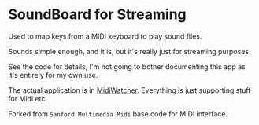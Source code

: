 SoundBoard for Streaming
=======================

Used to map keys from a MIDI keyboard to play sound files.

Sounds simple enough, and it is, but it's really just for streaming purposes.

See the code for details, I'm not going to bother documenting this app as it's entirely for my own use.

The actual application is in [MidiWatcher](Demo/MidiWatcher). Everything is just supporting stuff for Midi etc.

Forked from `Sanford.Multimedia.Midi` base code for MIDI interface.

